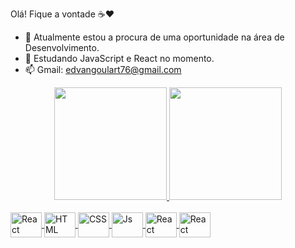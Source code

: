 Olá! Fique a vontade ☕❤️

- 🔭 Atualmente estou a procura de uma oportunidade na área de Desenvolvimento.
- 🌱 Estudando JavaScript e React no momento.
- 📫 Gmail: edvangoulart76@gmail.com

<div align="center">
  <a href="https://github.com/EdvanGoulart">
  <img height="180em" src="https://github-readme-stats.vercel.app/api?username=EdvanGoulart&show_icons=true&theme=aura&include_all_commits=true&count_private=true"/>
  <img height="180em" src="https://github-readme-stats.vercel.app/api/top-langs/?username=EdvanGoulart&layout=compact&langs_count=7&theme=aura"/>
</div>
  
 <div style="display: inline_block"><br>
  <img align="center" alt="React" height="40" width="50" src="https://cdn.jsdelivr.net/gh/devicons/devicon/icons/c/c-original.svg">
  <img align="center" alt="HTML" height="40" width="50" src="https://cdn.jsdelivr.net/gh/devicons/devicon/icons/html5/html5-original-wordmark.svg">
  <img align="center" alt="CSS" height="40" width="50" src="https://cdn.jsdelivr.net/gh/devicons/devicon/icons/css3/css3-original-wordmark.svg">
  <img align="center" alt="Js" height="40" width="50" src="https://cdn.jsdelivr.net/gh/devicons/devicon/icons/javascript/javascript-original.svg">
  <img align="center" alt="React" height="40" width="50" src="https://cdn.jsdelivr.net/gh/devicons/devicon/icons/react/react-original-wordmark.svg">
  <img align="center" alt="React" height="40" width="50" src="https://cdn.jsdelivr.net/gh/devicons/devicon/icons/java/java-original-wordmark.svg"> 
</div>
